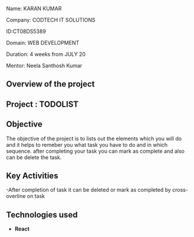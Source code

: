 Name: KARAN KUMAR

Company: CODTECH IT SOLUTIONS

ID:CT08DS5389

Domain: WEB DEVELOPMENT

Duration: 4 weeks from JULY 20

Mentor: Neela Santhosh Kumar

## Overview of the project
## Project : TODOLIST

## Objective

 The objective of the project is to lists out the elements which you will do 
 and it helps to remeber you what task you have to do and in which sequence.
 after completing your task you can mark as complete and also can be delete the task.

## Key Activities
-After completion of task it can be deleted or mark as completed by cross-overline on task

 ## Technologies used 
 - **React**
   

